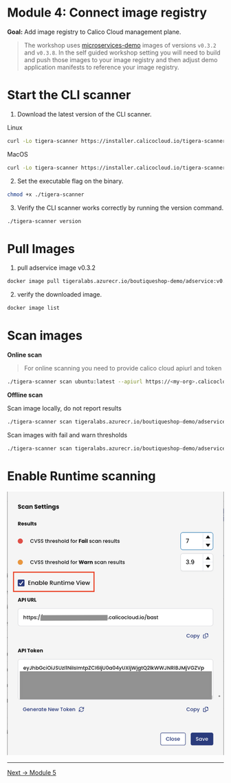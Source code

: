 # Module 4: Connect image registry


**Goal:** Add image registry to Calico Cloud management plane.

>The workshop uses [microservices-demo](https://github.com/GoogleCloudPlatform/microservices-demo) images of versions `v0.3.2` and `v0.3.8`. In the self guided workshop setting you will need to build and push those images to your image registry and then adjust demo application manifests to reference your image registry.

**Start the CLI scanner**
========================
1. Download the latest version of the CLI scanner.

Linux
```bash
curl -Lo tigera-scanner https://installer.calicocloud.io/tigera-scanner/v3.14.1-9/image-assurance-scanner-cli-linux-amd64
```

MacOS
```bash
curl -Lo tigera-scanner https://installer.calicocloud.io/tigera-scanner/v3.14.1-9/image-assurance-scanner-cli-darwin-amd64
```

2. Set the executable flag on the binary.

```bash
chmod +x ./tigera-scanner
```

3. Verify the CLI scanner works correctly by running the version command.

```bash
./tigera-scanner version
```

**Pull Images**
========================

1. pull adservice image v0.3.2

```bash
docker image pull tigeralabs.azurecr.io/boutiqueshop-demo/adservice:v0.3.2
```

2. verify the downloaded image.

```bash
docker image list
```

**Scan images**
========================

**Online scan**
> For online scanning you need to provide calico cloud apiurl and token

```bash
./tigera-scanner scan ubuntu:latest --apiurl https://<my-org>.calicocloud.io --token ezBhbGcetc...
```


**Offline scan**

Scan image locally, do not report results

```bash
./tigera-scanner scan tigeralabs.azurecr.io/boutiqueshop-demo/adservice:v0.3.2
```

Scan images with fail and warn thresholds

```bash
./tigera-scanner scan tigeralabs.azurecr.io/boutiqueshop-demo/adservice:v0.3.2 --fail_threshold 7.0 --warn_threshold 3.9 
```

**Enable Runtime scanning**
========================

 ![enable-runtime](../img/enable-runtime.png)

---
[Next -> Module 5](../modules/configure-demo-resources.md)
